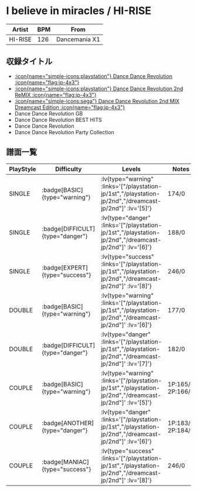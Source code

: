 # I believe in miracles / HI-RISE

|Artist|BPM|From|
|------|---|----|
|HI-RISE|126|Dancemania X1|

## 収録タイトル

- [ :icon{name="simple-icons:playstation"} Dance Dance Revolution :icon{name="flag:jp-4x3"} ](/playstation-jp/1st)
- [ :icon{name="simple-icons:playstation"} Dance Dance Revolution 2nd ReMIX :icon{name="flag:jp-4x3"} ](/playstation-jp/2nd)
- [ :icon{name="simple-icons:sega"} Dance Dance Revolution 2nd MIX Dreamcast Edition :icon{name="flag:jp-4x3"} ](/dreamcast-jp/2nd)
- Dance Dance Revolution GB
- Dance Dance Revolution BEST HITS
- Dance Dance Revolution
- Dance Dance Revolution Party Collection

## 譜面一覧

|PlayStyle|Difficulty|Levels|Notes|Movie|
|---------|----------|------|-----|-----|
|SINGLE| :badge[BASIC]{type="warning"} | :lv{type="warning" :links='["/playstation-jp/1st","/playstation-jp/2nd","/dreamcast-jp/2nd"]' :lv='[5]'} |174/0||
|SINGLE| :badge[DIFFICULT]{type="danger"} | :lv{type="danger" :links='["/playstation-jp/1st","/playstation-jp/2nd","/dreamcast-jp/2nd"]' :lv='[6]'} |188/0||
|SINGLE| :badge[EXPERT]{type="success"} | :lv{type="success" :links='["/playstation-jp/1st","/playstation-jp/2nd","/dreamcast-jp/2nd"]' :lv='[8]'} |246/0||
|DOUBLE| :badge[BASIC]{type="warning"} | :lv{type="warning" :links='["/playstation-jp/1st","/playstation-jp/2nd","/dreamcast-jp/2nd"]' :lv='[6]'} |177/0||
|DOUBLE| :badge[DIFFICULT]{type="danger"} | :lv{type="danger" :links='["/playstation-jp/1st","/playstation-jp/2nd","/dreamcast-jp/2nd"]' :lv='[7]'} |182/0||
|COUPLE| :badge[BASIC]{type="warning"} | :lv{type="warning" :links='["/playstation-jp/1st","/playstation-jp/2nd","/dreamcast-jp/2nd"]' :lv='[5]'} |1P:165/0 2P:166/0|
|COUPLE| :badge[ANOTHER]{type="danger"} | :lv{type="danger" :links='["/playstation-jp/1st","/playstation-jp/2nd","/dreamcast-jp/2nd"]' :lv='[6]'} |1P:183/0 2P:184/0|
|COUPLE| :badge[MANIAC]{type="success"} | :lv{type="success" :links='["/playstation-jp/1st","/playstation-jp/2nd","/dreamcast-jp/2nd"]' :lv='[8]'} |246/0||

